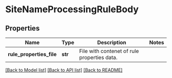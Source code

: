 # SiteNameProcessingRuleBody

## Properties
Name | Type | Description | Notes
------------ | ------------- | ------------- | -------------
**rule_properties_file** | **str** | File with contenet of rule properties data. | 

[[Back to Model list]](../README.md#documentation-for-models) [[Back to API list]](../README.md#documentation-for-api-endpoints) [[Back to README]](../README.md)

